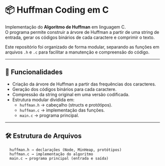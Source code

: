 # 📦 Huffman Coding em C

Implementação do **Algoritmo de Huffman** em linguagem C.  
O programa permite construir a árvore de Huffman a partir de uma string de entrada, gerar os códigos binários de cada caractere e comprimir o texto.

Este repositório foi organizado de forma modular, separando as funções em arquivos `.h` e `.c` para facilitar a manutenção e compreensão do código.

---

## 🚀 Funcionalidades
- Criação da árvore de Huffman a partir das frequências dos caracteres.
- Geração dos códigos binários para cada caractere.
- Compressão da string original em uma versão codificada.
- Estrutura modular dividida em:
  - `huffman.h` → cabeçalho (structs e protótipos).
  - `huffman.c` → implementação das funções.
  - `main.c` → programa principal.

---

## 🛠️ Estrutura de Arquivos
```
  huffman.h → declarações (Node, MinHeap, protótipos)
  huffman.c → implementação do algoritmo
  main.c → programa principal (entrada e saída)
```
